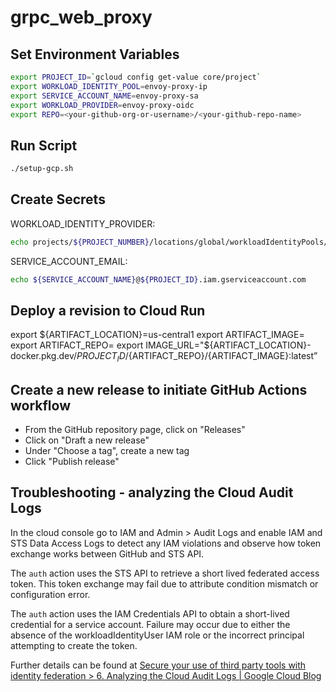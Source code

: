 # grpc_web_proxy

## Set Environment Variables

```sh
export PROJECT_ID=`gcloud config get-value core/project`
export WORKLOAD_IDENTITY_POOL=envoy-proxy-ip
export SERVICE_ACCOUNT_NAME=envoy-proxy-sa
export WORKLOAD_PROVIDER=envoy-proxy-oidc
export REPO=<your-github-org-or-username>/<your-github-repo-name>
```

## Run Script

```sh
./setup-gcp.sh
```

## Create Secrets

WORKLOAD_IDENTITY_PROVIDER:

```sh
echo projects/${PROJECT_NUMBER}/locations/global/workloadIdentityPools/${WORKLOAD_IDENTITY_POOL}/providers/${WORKLOAD_PROVIDER}
```

SERVICE_ACCOUNT_EMAIL:

```sh
echo ${SERVICE_ACCOUNT_NAME}@${PROJECT_ID}.iam.gserviceaccount.com
```

## Deploy a revision to Cloud Run

export ${ARTIFACT_LOCATION}=us-central1
export ARTIFACT_IMAGE=
export ARTIFACT_REPO=
export IMAGE_URL="${ARTIFACT_LOCATION}-docker.pkg.dev/${PROJECT_ID}/${ARTIFACT_REPO}/{ARTIFACT_IMAGE}:latest”

## Create a new release to initiate GitHub Actions workflow

- From the GitHub repository page, click on "Releases"
- Click on "Draft a new release"
- Under "Choose a tag", create a new tag
- Click "Publish release"

## Troubleshooting - analyzing the Cloud Audit Logs

In the cloud console go to IAM and Admin > Audit Logs and enable IAM and STS Data Access Logs to detect any IAM violations and observe how token exchange works between GitHub and STS API.

The `auth` action uses the STS API to retrieve a short lived
federated access token. This token exchange may fail due to
attribute condition mismatch or configuration error.

The `auth` action uses the IAM Credentials API to obtain a short-lived credential for a service account. Failure may occur due to either the absence of the workloadIdentityUser IAM role or the incorrect principal attempting to create the token.

Further details can be found at [Secure your use of third party tools with identity federation > 6. Analyzing the Cloud Audit Logs | Google Cloud Blog](https://cloud.google.com/blog/products/identity-security/secure-your-use-of-third-party-tools-with-identity-federation)
